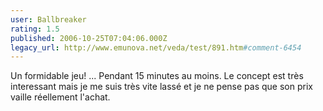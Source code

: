 ```yaml
---
user: Ballbreaker
rating: 1.5
published: 2006-10-25T07:04:06.000Z
legacy_url: http://www.emunova.net/veda/test/891.htm#comment-6454
---
```

Un formidable jeu! ... Pendant 15 minutes au moins.
Le concept est très interessant mais je me suis très vite lassé et je ne pense pas que son prix vaille réellement l'achat.